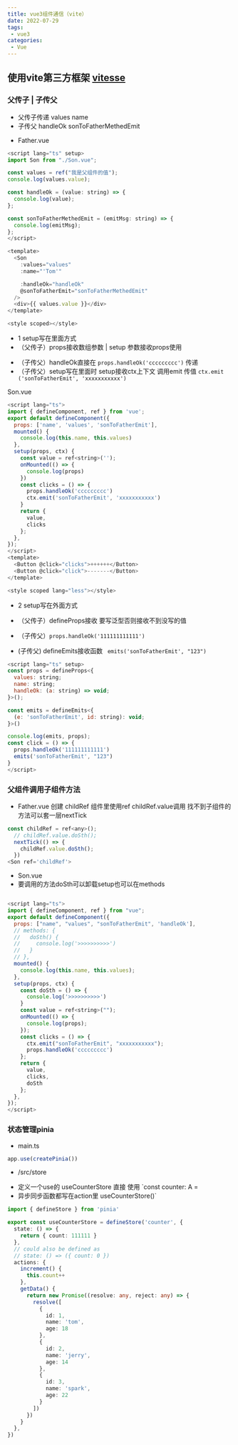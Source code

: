 ```yaml
---
title: vue3组件通信（vite）
date: 2022-07-29
tags:
 - vue3
categories:
 - Vue
---
```


## 使用vite第三方框架 [vitesse](https://github.com/antfu/vitesse)
### 父传子 | 子传父
  
  - 父传子传递 values name
  - 子传父 handleOk sonToFatherMethedEmit

+ Father.vue
```js
<script lang="ts" setup>
import Son from "./Son.vue";

const values = ref("我是父组件的值");
console.log(values.value);

const handleOk = (value: string) => {
  console.log(value);
};

const sonToFatherMethedEmit = (emitMsg: string) => {
  console.log(emitMsg);
};
</script>

<template>
  <Son
    :values="values"
    :name="'Tom'"

    :handleOk="handleOk"
    @sonToFatherEmit="sonToFatherMethedEmit"
  />
  <div>{{ values.value }}</div>
</template>

<style scoped></style>
```
+ 1 setup写在里面方式
+ （父传子）props接收数组参数 | setup 参数接收props使用

- （子传父）handleOk直接在 `props.handleOk('ccccccccc')` 传递
- （子传父）setup写在里面时 setup接收ctx上下文 调用emit 传值 `ctx.emit
('sonToFatherEmit', 'xxxxxxxxxxx')`

Son.vue
```js
<script lang="ts">
import { defineComponent, ref } from 'vue';
export default defineComponent({
  props: ['name', 'values', 'sonToFatherEmit'],
  mounted() {
    console.log(this.name, this.values)
  },
  setup(props, ctx) {
    const value = ref<string>('');
    onMounted(() => {
      console.log(props)
    })
    const clicks = () => {
      props.handleOk('ccccccccc')
      ctx.emit('sonToFatherEmit', 'xxxxxxxxxxx')
    }
    return {
      value,
      clicks
    };
  },
});
</script>
<template>
  <Button @click="clicks">++++++</Button>
  <Button @click="click">-------</Button>
</template>

<style scoped lang="less"></style>

```
+ 2 setup写在外面方式 

+ （父传子）defineProps接收 要写泛型否则接收不到没写的值

+ （子传父）`props.handleOk('111111111111')`
+  (子传父) defineEmits接收函数 ` emits('sonToFatherEmit', "123")`
```js
<script lang="ts" setup>
const props = defineProps<{
  values: string;
  name: string;
  handleOk: (a: string) => void;
}>();

const emits = defineEmits<{
  (e: 'sonToFatherEmit', id: string): void;
}>()

console.log(emits, props);
const click = () => {
  props.handleOk('111111111111')
  emits('sonToFatherEmit', "123")
}
</script>
```

### 父组件调用子组件方法
+ Father.vue
创建 childRef 组件里使用ref
childRef.value调用 找不到子组件的方法可以套一层nextTick
```js
const childRef = ref<any>();
  // childRef.value.doSth();
  nextTick(() => {
    childRef.value.doSth();
  })
<Son ref='childRef'>

```
+ Son.vue
+ 要调用的方法doSth可以卸载setup也可以在methods
```js

<script lang="ts">
import { defineComponent, ref } from "vue";
export default defineComponent({
  props: ["name", "values", "sonToFatherEmit", 'handleOk'],
  // methods: {
  //   doSth() {
  //     console.log('>>>>>>>>>>')
  //   }
  // },
  mounted() {
    console.log(this.name, this.values);
  },
  setup(props, ctx) {
    const doSth = () => {
      console.log('>>>>>>>>>>')
    }
    const value = ref<string>("");
    onMounted(() => {
      console.log(props);
    });
    const clicks = () => {
      ctx.emit("sonToFatherEmit", "xxxxxxxxxxx");
      props.handleOk('ccccccccc')
    };
    return {
      value,
      clicks,
      doSth
    };
  },
});
</script>

```
### 状态管理pinia
+  main.ts
  ```ts
  app.use(createPinia())
  ```
+  /src/store
- 定义一个use的  useCounterStore  直接 使用 `const counter: A = 
- 异步同步函数都写在action里
useCounterStore()`
```ts
import { defineStore } from 'pinia'

export const useCounterStore = defineStore('counter', {
  state: () => {
    return { count: 111111 }
  },
  // could also be defined as
  // state: () => ({ count: 0 })
  actions: {
    increment() {
      this.count++
    },
    getData() {
      return new Promise((resolve: any, reject: any) => {
        resolve([
          {
            id: 1,
            name: 'tom',
            age: 18
          },
          {
            id: 2,
            name: 'jerry',
            age: 14
          },
          {
            id: 3,
            name: 'spark',
            age: 22
          }
        ])
      })
    }
  },
})
```